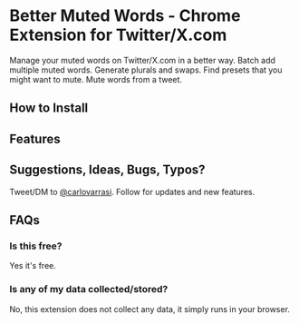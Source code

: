 # Better Muted Words - Chrome Extension for Twitter/X.com
Manage your muted words on Twitter/X.com in a better way. Batch add multiple muted words. Generate plurals and swaps. Find presets that you might want to mute. Mute words from a tweet.

## How to Install

## Features

## Suggestions, Ideas, Bugs, Typos?
Tweet/DM to <a href="https://x.com/carlovarrasi">@carlovarrasi</a>.
Follow for updates and new features.

## FAQs
### Is this free?
Yes it's free.

### Is any of my data collected/stored?
No, this extension does not collect any data, it simply runs in your browser.
